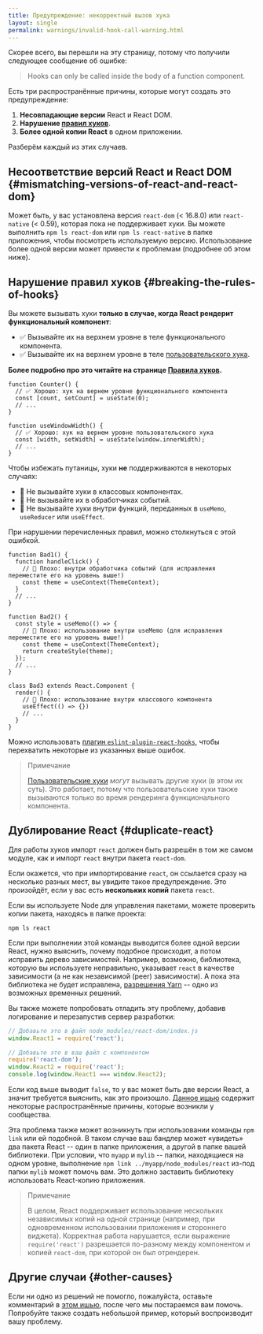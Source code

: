 ```yaml
---
title: Предупреждение: некорректный вызов хука
layout: single
permalink: warnings/invalid-hook-call-warning.html
---
```


Скорее всего, вы перешли на эту страницу, потому что получили следующее сообщение об ошибке:

 > Hooks can only be called inside the body of a function component.

Есть три распространённые причины, которые могут создать это предупреждение:

1. **Несовпадающие версии** React и React DOM.
2. **Нарушение [правил хуков](/docs/hooks-rules.html)**.
3. **Более одной копии React** в одном приложении.

Разберём каждый из этих случаев.

## Несоответствие версий React и React DOM {#mismatching-versions-of-react-and-react-dom}

Может быть, у вас установлена версия `react-dom` (< 16.8.0) или `react-native` (< 0.59), которая пока не поддерживает хуки. Вы можете выполнить `npm ls react-dom` или `npm ls react-native` в папке приложения, чтобы посмотреть используемую версию. Использование более одной версии может привести к проблемам (подробнее об этом ниже).

## Нарушение правил хуков {#breaking-the-rules-of-hooks}

Вы можете вызывать хуки **только в случае, когда React рендерит функциональный компонент**:

* ✅ Вызывайте их на верхнем уровне в теле функционального компонента.
* ✅ Вызывайте их на верхнем уровне в теле [пользовательского хука](/docs/hooks-custom.html).

**Более подробно про это читайте на странице [Правила хуков](/docs/hooks-rules.html).**

```js{2-3,8-9}
function Counter() {
  // ✅ Хорошо: хук на вернем уровне функционального компонента
  const [count, setCount] = useState(0);
  // ...
}

function useWindowWidth() {
  // ✅ Хорошо: хук на вернем уровне пользовательского хука
  const [width, setWidth] = useState(window.innerWidth);
  // ...
}
```

Чтобы избежать путаницы, хуки **не** поддерживаются в некоторых случаях:

* 🔴 Не вызывайте хуки в классовых компонентах.
* 🔴 Не вызывайте их в обработчиках событий.
* 🔴 Не вызывайте хуки внутри функций, переданных в `useMemo`, `useReducer` или `useEffect`.

При нарушении перечисленных правил, можно столкнуться с этой ошибкой.

```js{3-4,11-12,20-21}
function Bad1() {
  function handleClick() {
    // 🔴 Плохо: внутри обработчика событий (для исправления переместите его на уровень выше!)
    const theme = useContext(ThemeContext);
  }
  // ...
}

function Bad2() {
  const style = useMemo(() => {
    // 🔴 Плохо: использование внутри useMemo (для исправления переместите его на уровень выше!)
    const theme = useContext(ThemeContext);
    return createStyle(theme);
  });
  // ...
}

class Bad3 extends React.Component {
  render() {
    // 🔴 Плохо: использование внутри классового компонента
    useEffect(() => {})
    // ...
  }
}
```

Можно использовать [плагин `eslint-plugin-react-hooks`](https://www.npmjs.com/package/eslint-plugin-react-hooks), чтобы перехватить некоторые из указанных выше ошибок.

>Примечание
>
>[Пользовательские хуки](/docs/hooks-custom.html) *могут* вызывать другие хуки (в этом их суть). Это работает, потому что пользовательские хуки также вызываются только во время рендеринга функционального компонента.

## Дублирование React {#duplicate-react}

Для работы хуков импорт `react` должен быть разрешён в том же самом модуле, как и импорт `react` внутри пакета `react-dom`.

Если окажется, что при импортирование `react`, он ссылается сразу на несколько разных мест, вы увидите такое предупреждение. Это произойдёт, если у вас есть **нескольких копий** пакета `react`.

Если вы используете Node для управления пакетами, можете проверить копии пакета, находясь в папке проекта:

    npm ls react

Если при выполнении этой команды выводится более одной версии React, нужно выяснить, почему подобное происходит, а потом исправить дерево зависимостей. Например, возможно, библиотека, которую вы используете неправильно, указывает `react` в качестве зависимости (а не как независимой (peer) зависимости). А пока эта библиотека не будет исправлена, [разрешения Yarn](https://yarnpkg.com/lang/en/docs/selective-version-resolutions/) -- одно из возможных временных решений.

Вы также можете попробовать отладить эту проблему, добавив логирование и перезапустив сервер разработки:

```js
// Добавьте это в файл node_modules/react-dom/index.js
window.React1 = require('react');

// Добавьте это в ваш файл с компонентом
require('react-dom');
window.React2 = require('react');
console.log(window.React1 === window.React2);
```

Если код выше выводит `false`, то у вас может быть две версии React, а значит требуется выяснить, как это произошло. [Данное ишью](https://github.com/facebook/react/issues/13991) содержит некоторые распространённые причины, которые возникли у сообщества.

Эта проблема также может возникнуть при использовании команды `npm link` или ей подобной. В таком случае ваш бандлер может «увидеть» два пакета React -- один в папке приложения, а другой в папке вашей библиотеки. При условии, что `myapp` и `mylib` -- папки, находящиеся на одном уровне, выполнение `npm link ../myapp/node_modules/react` из-под папки `mylib` может помочь вам. Это должно заставить библиотеку использовать React-копию приложения.

>Примечание
>
>В целом, React поддерживает использование нескольких независимых копий на одной странице (например, при одновременном использовании приложения и стороннего виджета). Корректная работа нарушается, если выражение `require('react')` разрешается по-разному между компонентом и копией `react-dom`, при которой он был отрендерен.

## Другие случаи {#other-causes}

Если ни одно из решений не помогло, пожалуйста, оставьте комментарий в [этом ишью](https://github.com/facebook/react/issues/13991), после чего мы постараемся вам помочь. Попробуйте также создать небольшой пример, который воспроизводит вашу проблему.

